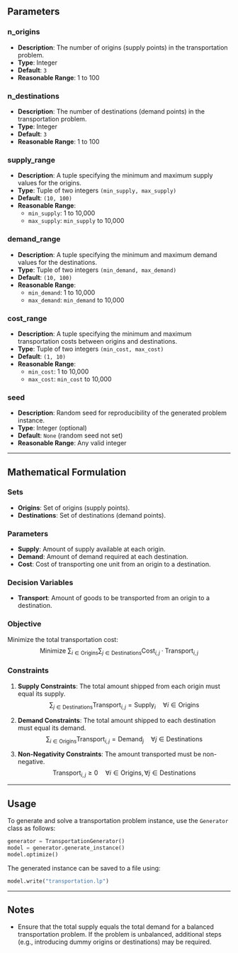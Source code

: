 ## Parameters

### n_origins

- **Description**: The number of origins (supply points) in the transportation problem.
- **Type**: Integer
- **Default**: `3`
- **Reasonable Range**: 1 to 100

### n_destinations

- **Description**: The number of destinations (demand points) in the transportation problem.
- **Type**: Integer
- **Default**: `3`
- **Reasonable Range**: 1 to 100

### supply_range

- **Description**: A tuple specifying the minimum and maximum supply values for the origins.
- **Type**: Tuple of two integers `(min_supply, max_supply)`
- **Default**: `(10, 100)`
- **Reasonable Range**:
  - `min_supply`: 1 to 10,000
  - `max_supply`: `min_supply` to 10,000

### demand_range

- **Description**: A tuple specifying the minimum and maximum demand values for the destinations.
- **Type**: Tuple of two integers `(min_demand, max_demand)`
- **Default**: `(10, 100)`
- **Reasonable Range**:
  - `min_demand`: 1 to 10,000
  - `max_demand`: `min_demand` to 10,000

### cost_range

- **Description**: A tuple specifying the minimum and maximum transportation costs between origins and destinations.
- **Type**: Tuple of two integers `(min_cost, max_cost)`
- **Default**: `(1, 10)`
- **Reasonable Range**:
  - `min_cost`: 1 to 10,000
  - `max_cost`: `min_cost` to 10,000

### seed

- **Description**: Random seed for reproducibility of the generated problem instance.
- **Type**: Integer (optional)
- **Default**: `None` (random seed not set)
- **Reasonable Range**: Any valid integer

---

## Mathematical Formulation

### Sets
- **Origins**: Set of origins (supply points).
- **Destinations**: Set of destinations (demand points).

### Parameters
- **Supply**: Amount of supply available at each origin.
- **Demand**: Amount of demand required at each destination.
- **Cost**: Cost of transporting one unit from an origin to a destination.

### Decision Variables
- **Transport**: Amount of goods to be transported from an origin to a destination.

### Objective
Minimize the total transportation cost:
$$
\text{Minimize } \sum_{i \in \text{Origins}} \sum_{j \in \text{Destinations}} \text{Cost}_{i,j} \cdot \text{Transport}_{i,j}
$$

### Constraints
1. **Supply Constraints**: The total amount shipped from each origin must equal its supply.
   $$
   \sum_{j \in \text{Destinations}} \text{Transport}_{i,j} = \text{Supply}_i \quad \forall i \in \text{Origins}
   $$

2. **Demand Constraints**: The total amount shipped to each destination must equal its demand.
   $$
   \sum_{i \in \text{Origins}} \text{Transport}_{i,j} = \text{Demand}_j \quad \forall j \in \text{Destinations}
   $$

3. **Non-Negativity Constraints**: The amount transported must be non-negative.
   $$
   \text{Transport}_{i,j} \geq 0 \quad \forall i \in \text{Origins}, \forall j \in \text{Destinations}
   $$

---

## Usage

To generate and solve a transportation problem instance, use the `Generator` class as follows:

```python
generator = TransportationGenerator()
model = generator.generate_instance()
model.optimize()
```

The generated instance can be saved to a file using:
```python
model.write("transportation.lp")
```

---

## Notes
- Ensure that the total supply equals the total demand for a balanced transportation problem. If the problem is unbalanced, additional steps (e.g., introducing dummy origins or destinations) may be required.